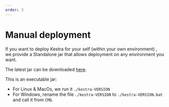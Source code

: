 ```yaml
---
order: 3
---
```

# Manual deployment

If you want to deploy Kestra for your self (within your own environment) , we provide a Standalone jar that allows deployment on any environment you want.

The latest jar can be downloaded [here](https://api.kestra.io/v1/versions/download).

This is an executable jar:
- For Linux & MacOs, we run it `./kestra-VERSION`
- For Windows, rename the file `./kestra-VERSION` to `./kestra-VERSION.bat` and call it from `CMD`.



